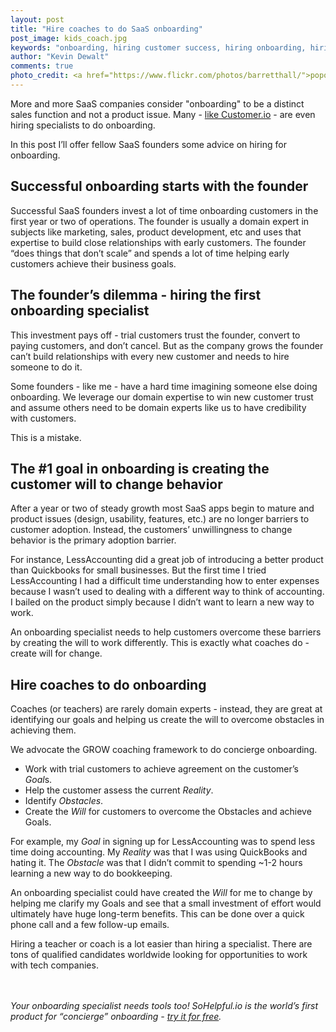 ```yaml
---
layout: post
title: "Hire coaches to do SaaS onboarding"
post_image: kids_coach.jpg
keywords: "onboarding, hiring customer success, hiring onboarding, hiring customer suppport"
author: "Kevin Dewalt"
comments: true
photo_credit: <a href="https://www.flickr.com/photos/barretthall/">popofatticus</a>
---
```

More and more SaaS companies consider "onboarding" to be a distinct sales function and not a product issue. Many - [like Customer.io](https://boards.greenhouse.io/customerio/jobs/60111) - are even hiring specialists to do onboarding.

In this post I’ll offer fellow SaaS founders some advice on hiring for onboarding.

## Successful onboarding starts with the founder

Successful SaaS founders invest a lot of time onboarding customers in the first year or two of operations.  The founder is usually a domain expert in subjects like marketing, sales, product development, etc and uses that expertise to build close relationships with early customers. The founder “does things that don’t scale” and spends a lot of time helping early customers achieve their business goals.

## The founder’s dilemma - hiring the first onboarding specialist

This investment pays off - trial customers trust the founder, convert to paying customers, and don’t cancel.  But as the company grows the founder can’t build relationships with every new customer and needs to hire someone to do it.

Some founders - like me - have a hard time imagining someone else doing onboarding. We leverage our domain expertise to win new customer trust and assume others need to be domain experts like us to have credibility with customers.

This is a mistake.

## The #1 goal in onboarding is creating the customer will to change behavior

After a year or two of steady growth most SaaS apps begin to mature and product issues (design, usability, features, etc.) are no longer barriers to customer adoption. Instead, the customers’ unwillingness to change behavior is the primary adoption barrier.

For instance, LessAccounting did a great job of introducing a better product than Quickbooks for small businesses. But the first time I tried LessAccounting I had a difficult time understanding how to enter expenses because I wasn’t used to dealing with a different way to think of accounting. I bailed on the product simply because I didn’t want to learn a new way to work.

An onboarding specialist needs to help customers overcome these barriers by creating the will to work differently. This is exactly what coaches do - create will for change.

## Hire coaches to do onboarding

Coaches (or teachers) are rarely domain experts - instead, they are great at identifying our goals and helping us create the will to overcome obstacles in achieving them.

We advocate the GROW coaching framework to do concierge onboarding.

+ Work with trial customers to achieve agreement on the customer’s *Goal*s.
+ Help the customer assess the current *Reality*.
+ Identify *Obstacles*.
+ Create the *Will* for customers to overcome the Obstacles and achieve Goals.

For example, my *Goal* in signing up for LessAccounting was to spend less time doing accounting. My *Reality* was that I was using QuickBooks and hating it. The *Obstacle* was that I didn’t commit to spending ~1-2 hours learning a new way to do bookkeeping.

An onboarding specialist could have created the *Will* for me to change by helping me clarify my Goals and see that a small investment of effort would ultimately have huge long-term benefits. This can be done over a quick phone call and a few follow-up emails.

Hiring a teacher or coach is a lot easier than hiring a specialist. There are tons of qualified candidates worldwide looking for opportunities to work with tech companies.

<br><br>
*Your onboarding specialist needs tools too! SoHelpful.io is the world’s first product for “concierge” onboarding - [try it for free](http://try.sohelpful.io).*

<br>









